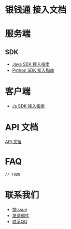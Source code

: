 # 银钱通 接入文档

# 服务端

## SDK

* [Java SDK 接入指南](https://github.com/yinqiantong/java-sdk)
* [Python SDK 接入指南](https://github.com/yinqiantong/python-sdk)

# 客户端

* [Js SDK 接入指南](https://github.com/yinqiantong/js-sdk)

# API 文档

[API 文档](https://github.com/yinqiantong/docs/blob/master/doc/api.md)

# FAQ

```
// TODO
```

# 联系我们

* [提issue](https://github.com/yinqiantong/docs/issues/new)
* [发送邮件](mailto:hzj@shoot.net.cn)
* [联系QQ](http://wpa.qq.com/msgrd?v=3&uin=18218812&site=qq&menu=yes)

